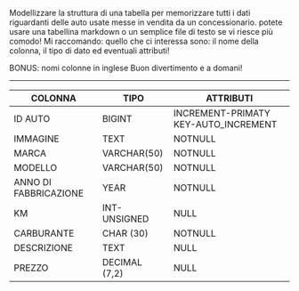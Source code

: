 Modellizzare la struttura di una tabella per memorizzare tutti i dati riguardanti delle auto usate messe in vendita da un concessionario.
potete usare una tabellina markdown o un semplice file di testo se vi riesce più comodo!
Mi raccomando: quello che ci interessa sono: il nome della colonna, il tipo di dato ed eventuali attributi!

BONUS: nomi colonne in inglese
Buon divertimento e a domani!

---

| COLONNA               | TIPO          | ATTRIBUTI                            |
| --------------------- | ------------- | ------------------------------------ |
| ID AUTO               | BIGINT        | INCREMENT-PRIMATY KEY-AUTO_INCREMENT |
| IMMAGINE              | TEXT          | NOTNULL                              |
| MARCA                 | VARCHAR(50)   | NOTNULL                              |
| MODELLO               | VARCHAR(50)   | NOTNULL                              |
| ANNO DI FABBRICAZIONE | YEAR          | NOTNULL                              |
| KM                    | INT-UNSIGNED  | NULL                                 |
| CARBURANTE            | CHAR (30)     | NOTNULL                              |
| DESCRIZIONE           | TEXT          | NULL                                 |
| PREZZO                | DECIMAL (7,2) | NULL                                 |
